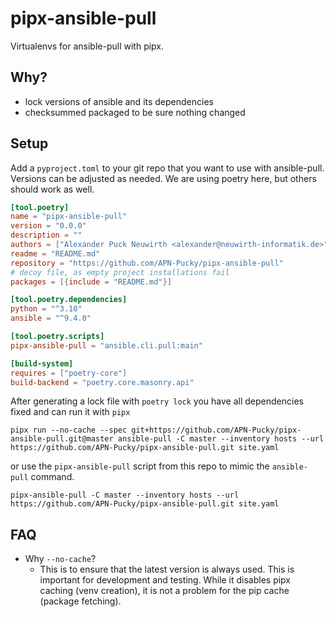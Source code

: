 # pipx-ansible-pull

Virtualenvs for ansible-pull with pipx.

## Why?

- lock versions of ansible and its dependencies
- checksummed packaged to be sure nothing changed


## Setup

Add a `pyproject.toml` to your git repo that you want to use with ansible-pull.
Versions can be adjusted as needed.
We are using poetry here, but others should work as well.
```toml
[tool.poetry]
name = "pipx-ansible-pull"
version = "0.0.0"
description = ""
authors = ["Alexander Puck Neuwirth <alexander@neuwirth-informatik.de>"]
readme = "README.md"
repository = "https://github.com/APN-Pucky/pipx-ansible-pull"
# decoy file, as empty project installations fail
packages = [{include = "README.md"}]

[tool.poetry.dependencies]
python = "^3.10"
ansible = "^9.4.0"

[tool.poetry.scripts]
pipx-ansible-pull = "ansible.cli.pull:main"

[build-system]
requires = ["poetry-core"]
build-backend = "poetry.core.masonry.api"
```

After generating a lock file with `poetry lock` you have all dependencies fixed and can run it with `pipx`

```
pipx run --no-cache --spec git+https://github.com/APN-Pucky/pipx-ansible-pull.git@master ansible-pull -C master --inventory hosts --url https://github.com/APN-Pucky/pipx-ansible-pull.git site.yaml
```

or use the `pipx-ansible-pull` script from this repo to mimic the `ansible-pull` command.

```
pipx-ansible-pull -C master --inventory hosts --url https://github.com/APN-Pucky/pipx-ansible-pull.git site.yaml
```

## FAQ

- Why `--no-cache`?
  - This is to ensure that the latest version is always used. This is important for development and testing. While it disables pipx caching (venv creation), it is not a problem for the pip cache (package fetching).
